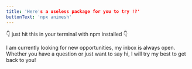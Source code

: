 ```yaml
---
title: 'Here's a useless package for you to try !?'
buttonText: 'npx animesh'
---
```


👇 just hit this in your terminal with npm installed 👇

I am currently looking for new opportunities, my inbox is always open. Whether you have a question or just want to say hi, I will try my best to get back to you!
